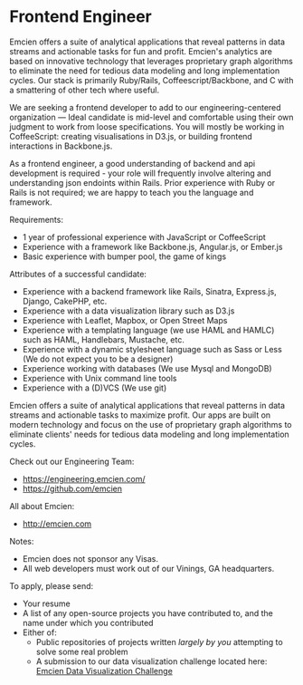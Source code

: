 # Frontend Engineer

Emcien offers a suite of analytical applications that reveal patterns in data streams and actionable
tasks for fun and profit. Emcien's analytics are based on innovative technology that leverages
proprietary graph algorithms to eliminate the need for tedious data modeling and long implementation
cycles. Our stack is primarily Ruby/Rails, Coffeescript/Backbone, and C with a smattering of other
tech where useful.

We are seeking a frontend developer to add to our engineering-centered organization — Ideal candidate
is mid-level and comfortable using their own judgment to work from loose specifications. You will
mostly be working in CoffeeScript: creating visualisations in D3.js, or building frontend interactions
in Backbone.js.

As a frontend engineer, a good understanding of backend and api development is required - your role will
frequently involve altering and understanding json endoints within Rails. Prior experience with Ruby or Rails is
not required; we are happy to teach you the language and framework.

Requirements:

- 1 year of professional experience with JavaScript or CoffeeScript
- Experience with a framework like Backbone.js, Angular.js, or Ember.js
- Basic experience with bumper pool, the game of kings

Attributes of a successful candidate:

 - Experience with a backend framework like Rails, Sinatra, Express.js, Django, CakePHP, etc.
 - Experience with a data visualization library such as D3.js
 - Experience with Leaflet, Mapbox, or Open Street Maps
 - Experience with a templating language (we use HAML and HAMLC) such as HAML, Handlebars, Mustache, etc.
 - Experience with a dynamic stylesheet language such as Sass or Less (We do not expect you to be a designer)
 - Experience working with databases (We use Mysql and MongoDB)
 - Experience with Unix command line tools
 - Experience with a (D)VCS (We use git)

Emcien offers a suite of analytical applications that reveal patterns in data streams and actionable
tasks to maximize profit. Our apps are built on modern technology and focus on the use of
proprietary graph algorithms to eliminate clients' needs for tedious data modeling and long implementation
cycles.

Check out our Engineering Team:
 - https://engineering.emcien.com/
 - https://github.com/emcien

All about Emcien:
 - http://emcien.com

Notes:
- Emcien does not sponsor any Visas.
- All web developers must work out of our Vinings, GA headquarters.

To apply, please send:
- Your resume
- A list of any open-source projects you have contributed to, and the name under which you contributed
- Either of:
   * Public repositories of projects written *largely by you* attempting to solve some real problem
   * A submission to our data visualization challenge located here:
     [Emcien Data Visualization Challenge](https://github.com/emcien/Emcien-Docs/blob/master/Data-Visualization-Challenge.md)

